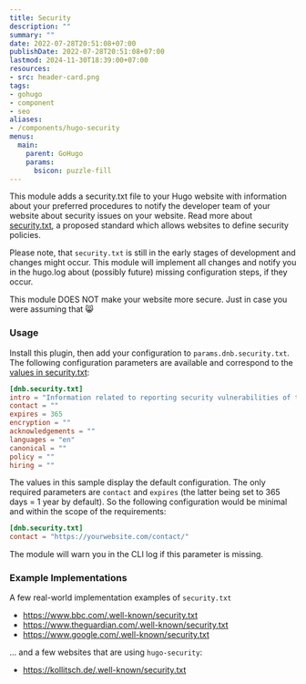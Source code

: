 ```yaml
---
title: Security
description: ""
summary: ""
date: 2022-07-28T20:51:08+07:00
publishDate: 2022-07-28T20:51:08+07:00
lastmod: 2024-11-30T18:39:00+07:00
resources:
- src: header-card.png
tags:
- gohugo
- component
- seo
aliases:
- /components/hugo-security
menus:
  main:
    parent: GoHugo
    params:
      bsicon: puzzle-fill
---
```


This module adds a security.txt file to your Hugo website with information about your preferred procedures to notify the developer team of your website about security issues on your website. Read more about [security.txt](https://securitytxt.org/), a proposed standard which allows websites to define security policies.

Please note, that `security.txt` is still in the early stages of development and changes might occur. This module will implement all changes and notify you in the hugo.log about (possibly future) missing configuration steps, if they occur.

This module DOES NOT make your website more secure. Just in case you were assuming that 😸

### Usage

Install this plugin, then add your configuration to `params.dnb.security.txt`. The following configuration parameters are available and correspond to the [values in security.txt](https://securitytxt.org/#genform):

```toml
[dnb.security.txt]
intro = "Information related to reporting security vulnerabilities of this site."
contact = ""
expires = 365
encryption = ""
acknowledgements = ""
languages = "en"
canonical = ""
policy = ""
hiring = ""

```

The values in this sample display the default configuration. The only required parameters are `contact` and `expires` (the latter being set to 365 days = 1 year by default). So the following configuration would be minimal and within the scope of the requirements:

```toml
[dnb.security.txt]
contact = "https://yourwebsite.com/contact/"

```

The module will warn you in the CLI log if this parameter is missing.

### Example Implementations

A few real-world implementation examples of `security.txt`

* <https://www.bbc.com/.well-known/security.txt>
* <https://www.theguardian.com/.well-known/security.txt>
* <https://www.google.com/.well-known/security.txt>

… and a few websites that are using `hugo-security`:

* <https://kollitsch.de/.well-known/security.txt>
